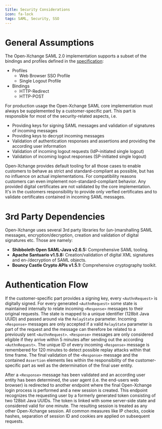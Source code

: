 ```yaml
---
title: Security Considerations
icon: fa-lock
tags: SAML, Security, SSO
---
```


# General Assumptions

The Open-Xchange SAML 2.0 implementation supports a subset of the bindings and profiles defined in the [specification](http://saml.xml.org/saml-specifications):

  * Profiles
    - Web Browser SSO Profile
    - Single Logout Profile
  * Bindings
    - HTTP-Redirect
    - HTTP-POST

For production usage the Open-Xchange SAML core implementation must always be supplemented by a customer-specific part. This part is responsible for most of the security-related aspects, i.e.

  * Providing keys for signing SAML messages and validation of signatures of incoming messages
  * Providing keys to decrypt incoming messages
  * Validation of authentication responses and assertions and providing the according user information
  * Validation of incoming logout requests (IdP-initiated single logout)
  * Validation of incoming logout responses (SP-initiated single logout)

Open-Xchange provides default tooling for all those cases to enable customers to behave as strict and standard-compliant as possible, but has no influence on actual implementations. For compatibility reasons customers can even implement non-standard-compliant behavior. Any provided digital certificates are not validated by the core implementation. It's in the customers responsibility to provide only verfied certificates and to validate certificates contained in incoming SAML messages.


# 3rd Party Dependencies

Open-Xchange uses several 3rd party libraries for (un-)marshalling SAML messages, encryption/decryption, creation and validation of digital signatures etc. Those are namely:

  * __Shibboleth Open SAML-Java v2.6.5:__ Comprehensive SAML tooling.
  * __Apache Santuario v1.5.8:__ Creation/validation of digital XML signatures and en-/decryption of SAML objects.
  * __Bouncy Castle Crypto APIs v1.5.1:__ Comprehensive cryptography toolkit.


# Authentication Flow

If the customer-specific part provides a signing key, every `<AuthnRequest>` is digitally signed. For every generated `<AuthnRequest>` some state is maintained internally to relate incoming `<Response>` messages to their original requests. The state is mapped to a unique identifier (128bit Java UUID) and passed around via the `RelayState` parameter. Incoming `<Response>` messages are only accepted if a valid `RelayState` parameter is part of the request and the message can therefore be related to a previously sent `<AuthnRequest>`. `<Response>` messages are only considered eligible if they arrive within 5 minutes after sending out the according `<AuthnRequest>`. The unique ID of every incoming `<Response>` message is remembered for 120 minutes to detect possible replay attacks within that time frame. The final validation of the `<Response>` message and the contained `Assertion` elements lies within the responsibility of the customer-specific part as well as the determination of the final user entity.

After a `<Response>` message has been validated and an according user entity has been determined, the user agent (i.e. the end-users web browser) is redirected to another endpoint where the final Open-Xchange login process is performed and a new session is created. This endpoint recognizes the requesting user by a formerly generated token consisting of two 128bit Java UUIDs. The token is linked with some server-side state and considered valid for one minute. The resulting session is treated as any other Open-Xchange session. All common measures like IP checks, cookie hashes, separation of session ID and cookies are applied on subsequent requests.
